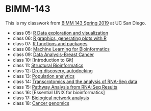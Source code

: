 # BIMM-143

This is my classwork from [BIMM 143 Spring 2019](https://bioboot.github.io/bimm143_S19/) at UC San Diego.

- class 05: [R Data exploration and visualization](https://github.com/h6duong/bimm143_classwork_S19/blob/master/class05/class05.md)
- class 06: [R graphics, generating plots with R](https://github.com/h6duong/bimm143_classwork_S19/blob/master/class06/Class6.md)
- class 07: [R functions and packages](https://github.com/h6duong/bimm143_classwork_S19/blob/master/class07/class7.md)
- class 08: [Machine Learning for Bioinformatics](https://github.com/h6duong/bimm143_classwork_S19/blob/master/class08/class08.md)
- class 09: [Data Analysis-Breast Cancer](https://github.com/h6duong/bimm143_classwork_S19/blob/master/class09/class9.md)
- class 10: [Introduction to Git]
- class 11: [Structural Bioinformatics](https://github.com/h6duong/bimm143_classwork_S19/blob/master/class11/class11.md)
- class 12: [Drug discovery, autodocking](https://github.com/h6duong/bimm143_classwork_S19/blob/master/class13/class12.md)
- class 13: [Population analytics](https://github.com/h6duong/bimm143_classwork_S19/blob/master/class1%203/class13.md)
- class 14: [Transcrptomics and the analysis of RNA-Seq data](https://github.com/h6duong/bimm143_classwork_S19/blob/master/Class14/class14.md)
- class 15: [Pathway Analysis from RNA-Seq Results](https://github.com/h6duong/bimm143_classwork_S19/blob/master/classs15/class15.md)
- class 16: [Essential UNIX for bioinformatics]
- class 17: [Biological network analysis](https://github.com/h6duong/bimm143_classwork_S19/blob/master/class17/class17.md)
- class 18: [Cancer genomics](https://github.com/h6duong/bimm143_classwork_S19/blob/master/class18/lecture18_part2_example.md)
